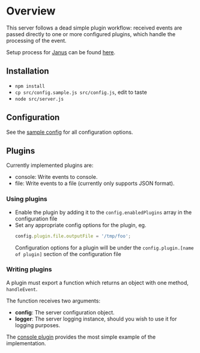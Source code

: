 # Overview

This server follows a dead simple plugin workflow: received events are passed
directly to one or more configured plugins, which handle the processing of the
event.

Setup process for [Janus](https://github.com/meetecho/janus-gateway) can be
found [here](http://www.meetecho.com/blog/event-handlers-a-practical-example).

## Installation
 - ```npm install```
 - ```cp src/config.sample.js src/config.js```, edit to taste
 - ```node src/server.js```

## Configuration

See the [sample config](src/config.sample.js) for all configuration options.

## Plugins

Currently implemented plugins are:

 - console: Write events to console.
 - file: Write events to a file (currently only supports JSON format).

### Using plugins

 - Enable the plugin by adding it to the ```config.enabledPlugins``` array in
   the configuration file
 - Set any appropriate config options for the plugin, eg.
   ```javascript
   config.plugin.file.outputFile = '/tmp/foo';
   ```
   Configuration options for a plugin will be under the
   ```config.plugin.[name of plugin]``` section of the configuration file

### Writing plugins

A plugin must export a function which returns an object with one method, ```handleEvent```.

The function receives two arguments:

 - **config**: The server configuration object.
 - **logger**: The server logging instance, should you wish to use it for logging
           purposes.

The [console plugin](src/plugin/console.js) provides the most simple example
of the implementation.
